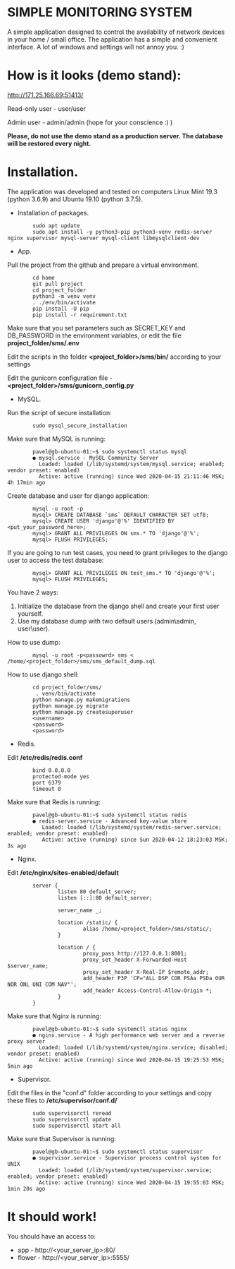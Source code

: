 # SIMPLE MONITORING SYSTEM

A simple application designed to control the availability of network devices in your home / small office. The application has a simple and convenient interface. A lot of windows and settings will not annoy you. :)

# How is it looks (demo stand):
http://171.25.166.69:51413/

Read-only user - user/user

Admin user - admin/admin (hope for your conscience :) )

**Please, do not use the demo stand as a production server. The database will be restored every night.**

# Installation.

The application was developed and tested on computers Linux Mint 19.3 (python 3.6.9) and Ubuntu 19.10 (python 3.7.5).

+ Installation of packages.
```
        sudo apt update
        sudo apt install -y python3-pip python3-venv redis-server nginx supervisor mysql-server mysql-client libmysqlclient-dev
```

+ App.

Pull the project from the github and prepare a virtual environment.
```
        cd home
        git pull project
        cd project_folder
        python3 -m venv venv
        . ./env/bin/activate
        pip install -U pip
        pip install -r requirement.txt
```

Make sure that you set parameters such as SECRET_KEY and DB_PASSWORD in the environment variables,
or edit the file **project_folder/sms/.env**

Edit the scripts in the folder **<project_folder>/sms/bin/** according to your settings

Edit the gunicorn configuration file - **<project_folder>/sms/gunicorn_config.py**

+ MySQL.

Run the script of secure installation:
```
        sudo mysql_secure_installation
```

Make sure that MySQL is running:
```
        pavel@gb-ubuntu-01:~$ sudo systemctl status mysql
        ● mysql.service - MySQL Community Server
          Loaded: loaded (/lib/systemd/system/mysql.service; enabled; vendor preset: enabled)
          Active: active (running) since Wed 2020-04-15 21:11:46 MSK; 4h 17min ago

```

Create database and user for django application:
```
        mysql -u root -p
        mysql> CREATE DATABASE `sms` DEFAULT CHARACTER SET utf8;
        mysql> CREATE USER 'django'@'%' IDENTIFIED BY <put_your_password_here>;
        mysql> GRANT ALL PRIVILEGES ON sms.* TO 'django'@'%';
        mysql> FLUSH PRIVILEGES;
```

If you are going to run test cases, you need to grant privileges to the django user to access the test database:
```
        mysql> GRANT ALL PRIVILEGES ON test_sms.* TO 'django'@'%';
        mysql> FLUSH PRIVILEGES;
```

You have 2 ways:
1) Initialize the database from the django shell and create your first user yourself.
2) Use my database dump with two default users (admin\admin, user\user).

How to use dump:
```
        mysql -u root -p<passowrd> sms < /home/<project_folder>/sms/sms_default_dump.sql
```

How to use django shell:
```
        cd project_folder/sms/
         . venv/bin/activate
        python manage.py makemigrations
        python manage.py migrate
        python manage.py createsuperuser
        <username>
        <password>
        <password>
```

+ Redis.

Edit **/etc/redis/redis.conf**
```
        bind 0.0.0.0
        protected-mode yes
        port 6379
        timeout 0
```

Make sure that Redis is running:
```
        pavel@gb-ubuntu-01:~$ sudo systemctl status redis
        ● redis-server.service - Advanced key-value store
           Loaded: loaded (/lib/systemd/system/redis-server.service; enabled; vendor preset: enabled)
           Active: active (running) since Sun 2020-04-12 18:23:03 MSK; 3s ago
```

+ Nginx.

Edit **/etc/nginx/sites-enabled/default**
```
        server {
                listen 80 default_server;
                listen [::]:80 default_server;

                server_name _;

                location /static/ {
                        alias /home/<project_folder>/sms/static/;
                }

                location / {
                        proxy_pass http://127.0.0.1:8001;
                        proxy_set_header X-Forwarded-Host $server_name;
                        proxy_set_header X-Real-IP $remote_addr;
                        add_header P3P 'CP="ALL DSP COR PSAa PSDa OUR NOR ONL UNI COM NAV"';
                        add_header Access-Control-Allow-Origin *;
                }
        }
```

Make sure that Nginx is running:
```
        pavel@gb-ubuntu-01:~$ sudo systemctl status nginx
        ● nginx.service - A high performance web server and a reverse proxy server
          Loaded: loaded (/lib/systemd/system/nginx.service; disabled; vendor preset: enabled)
          Active: active (running) since Wed 2020-04-15 19:25:53 MSK; 5min ago
```
+ Supervisor.

Edit the files in the "conf.d" folder according to your settings and copy these files to **/etc/supervisor/conf.d/**
```
        sudo supervisorctl reread
        sudo supervisorctl update
        sudo supervisorctl start all
```

Make sure that Supervisor is running:
```
        pavel@gb-ubuntu-01:~$ sudo systemctl status supervisor
        ● supervisor.service - Supervisor process control system for UNIX
          Loaded: loaded (/lib/systemd/system/supervisor.service; enabled; vendor preset: enabled)
          Active: active (running) since Wed 2020-04-15 19:55:03 MSK; 1min 20s ago
```

# It should work!
You should have an access to:
+ app - http://<your_server_ip>:80/
+ flower - http://<your_server_ip>:5555/

